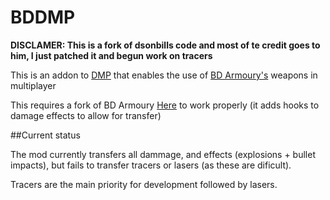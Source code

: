 # BDDMP

**DISCLAMER: This is a fork of dsonbills code and most of te credit goes to him, I just patched it and begun work on tracers**

This is an addon to [DMP](https://github.com/godarklight/DarkMultiPlayer) that enables the use of [BD Armoury's](https://github.com/BahamutoD/BDArmory) weapons in multiplayer

This requires a fork of BD Armoury [Here](https://github.com/jediminer543/BDArmory) to work properly (it adds hooks to damage effects to allow for transfer)

##Current status

The mod currently transfers all dammage, and effects (explosions + bullet impacts), but fails to transfer tracers or lasers (as these are dificult).

Tracers are the main priority for development followed by lasers.
